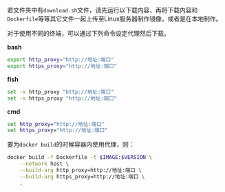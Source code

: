 若文件夹中有`download.sh`文件，请先运行以下载内容，再将下载内容和`Dockerfile`等等其它文件一起上传至Linux服务器制作镜像，或者是在本地制作。

对于使用不同的终端，可以通过下列命令设定代理然后下载。

**bash**

```bash
export http_proxy="http://地址:端口"
export https_proxy="http://地址:端口"
```

**fish**

```bash
set -x http_proxy "http://地址:端口"
set -x https_proxy "http://地址:端口"
```

**cmd**

```cmd
set http_proxy="http://地址:端口"
set https_proxy="http://地址:端口"
```

要为`docker build`的时候容器内使用代理，则：

```bash
docker build -f Dockerfile -t $IMAGE:$VERSION \
	--network host \
	--build-arg http_proxy=http://地址:端口 \
	--build-arg https_proxy=http://地址:端口 \
	.
```